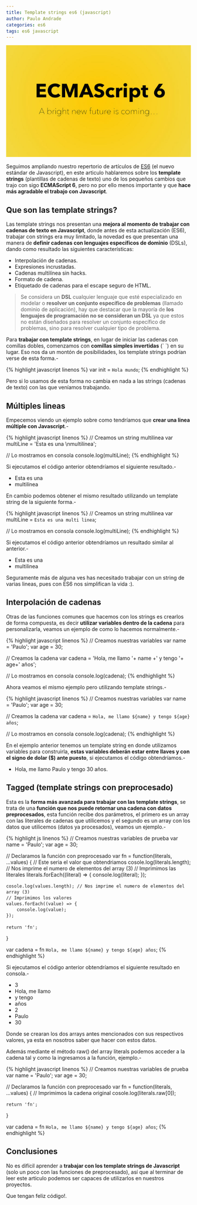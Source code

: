 ```yaml
---
title: Template strings es6 (javascript)
author: Paulo Andrade
categories: es6
tags: es6 javascript
---
```


![Template string es6](/img/es6.jpg)

Seguimos ampliando nuestro repertorio de artículos de [ES6](/articulos/introduccion-a-es6-javascript.html) (el nuevo estándar de Javascript), en este articulo hablaremos sobre los **template strings** (plantillas de cadenas de texto) uno de los pequeños cambios que trajo con sigo **ECMAScript 6**, pero no por ello menos importante y que **hace más agradable el trabajo con Javascript**.

## Que son las template strings?

Las template strings nos presentan una **mejora al momento de trabajar con cadenas de texto en Javascript**, donde antes de esta actualización (ES6), trabajar con strings era muy limitado, la novedad es que presentan una manera de **definir cadenas con lenguajes específicos de dominio** (DSLs), dando como resultado las siguientes características:

- Interpolación de cadenas.
- Expresiones incrustadas.
- Cadenas multilínea sin hacks.
- Formato de cadena.
- Etiquetado de cadenas para el escape seguro de HTML.

> Se considera un **DSL** cualquier lenguaje que esté especializado en modelar o **resolver un conjunto específico de problemas** (llamado dominio de aplicación), hay que destacar que la mayoría de **los lenguajes de programación no se consideran un DSL** ya que estos no están diseñados para resolver un conjunto específico de problemas, sino para resolver cualquier tipo de problema.

Para **trabajar con template strings**, en lugar de iniciar las cadenas con comillas dobles, comenzamos con **comillas simples invertidas** (\` \`) en su lugar. Eso nos da un montón de posibilidades, los template strings podrían verse de esta forma.-

{% highlight javascript linenos %}
var init = `Hola mundo`;
{% endhighlight %}

Pero si lo usamos de esta forma no cambia en nada a las strings (cadenas de texto) con las que veníamos trabajando.

## Múltiples lineas

Empecemos viendo un ejemplo sobre como tendríamos que **crear una linea múltiple con Javascript**.-

{% highlight javascript linenos %}
// Creamos un string multilinea
var multiLine = 'Esta es una \nmultilínea';

// Lo mostramos en consola
console.log(multiLine);
{% endhighlight %}

Si ejecutamos el código anterior obtendríamos el siguiente resultado.-

- Esta es una
- multilínea

En cambio podemos obtener el mismo resultado utilizando un template string de la siguiente forma.-

{% highlight javascript linenos %}
// Creamos un string multilinea
var multiLine = `Esta es una
                   multi linea`;

// Lo mostramos en consola
console.log(multiLine);
{% endhighlight %}

Si ejecutamos el código anterior obtendríamos un resultado similar al anterior.-

- Esta es una
- multilinea

Seguramente más de alguna ves has necesitado trabajar con un string de varias lineas, pues con ES6 nos simplifican la vida :).

## Interpolación de cadenas

Otras de las funciones comunes que hacemos con los strings es crearlos de forma compuesta, es decir **utilizar variables dentro de la cadena** para personalizarla, veamos un ejemplo de como lo hacemos normalmente.-

{% highlight javascript linenos %}
// Creamos nuestras variables
var name = 'Paulo';
var age = 30;

// Creamos la cadena
var cadena = 'Hola, me llamo '+ name +' y tengo '+ age+' años';

// Lo mostramos en consola
console.log(cadena);
{% endhighlight %}

Ahora veamos el mismo ejemplo pero utilizando template strings.-

{% highlight javascript linenos %}
// Creamos nuestras variables
var name = 'Paulo';
var age = 30;

// Creamos la cadena
var cadena = `Hola, me llamo ${name} y tengo ${age} años`;

// Lo mostramos en consola
console.log(cadena);
{% endhighlight %}

En el ejemplo anterior tenemos un template string en donde utilizamos variables para construirla, **estas variables deberán estar entre llaves y con el signo de dolar ($) ante puesto**, si ejecutamos el código obtendríamos.-

- Hola, me llamo Paulo y tengo 30 años.

## Tagged (template strings con preprocesado)

Esta es la **forma más avanzada para trabajar con las template strings**, se trata de una **función que nos puede retornar una cadena con datos preprocesados**, esta función recibe dos parámetros, el primero es un array con las literales de cadenas que utilicemos y el segundo es un array con los datos que utilicemos (datos ya procesados), veamos un ejemplo.-

{% highlight js linenos %}
// Creamos nuestras variables de prueba
var name = 'Paulo';
var age = 30;

// Declaramos la función con preprocesado
var fn = function(literals, ...values)
{
    // Este seria el valor que obtendriamos
    cosole.log(literals.length); // Nos imprime el numero de elementos del array (3)
    // Imprimimos las literales
    literals.forEach((literal) => {
        console.log(literal);
    });
		
    cosole.log(values.length); // Nos imprime el numero de elementos del array (3)
    // Imprimimos los valores
    values.forEach((value) => {
        console.log(value);
    });
		
    return 'fn';
}

var cadena = fn `Hola, me llamo ${name} y tengo ${age} años`;
{% endhighlight %}

Si ejecutamos el código anterior obtendríamos el siguiente resultado en consola.-

- 3
- Hola, me llamo 
- y tengo
- años
- 2
- Paulo
- 30

Donde se crearan los dos arrays antes mencionados con sus respectivos valores, ya esta en nosotros saber que hacer con estos datos.

Además mediante el método raw() del array literals podemos acceder a la cadena tal y como la ingresamos a la función, ejemplo.-

{% highlight javascript linenos %}
// Creamos nuestras variables de prueba
var name = 'Paulo';
var age = 30;

// Declaramos la función con preprocesado
var fn = function(literals, ...values)
{
    // Imprimimos la cadena original
    cosole.log(literals.raw[0]);
		
    return 'fn';
}

var cadena = fn `Hola, me llamo ${name} y tengo ${age} años`;
{% endhighlight %}

## Conclusiones

No es difícil aprender a **trabajar con los template strings de Javascript** (solo un poco con las funciones de preprocesado), así que al terminar de leer este articulo podemos ser capaces de utilizarlos en nuestros proyectos.

Que tengan feliz código!.